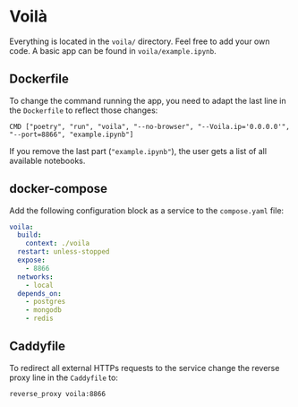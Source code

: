 
# Voilà

Everything is located in the `voila/` directory. Feel free to add your own code. A basic app can be found in `voila/example.ipynb`.

## Dockerfile

To change the command running the app, you need to adapt the last line in the `Dockerfile` to reflect those changes:

```
CMD ["poetry", "run", "voila", "--no-browser", "--Voila.ip='0.0.0.0'", "--port=8866", "example.ipynb"]
```

If you remove the last part (`"example.ipynb"`), the user gets a list of all available notebooks.

## docker-compose

Add the following configuration block as a service to the `compose.yaml` file:

```yaml
voila:
  build:
    context: ./voila
  restart: unless-stopped
  expose:
    - 8866
  networks:
    - local
  depends_on:
    - postgres
    - mongodb
    - redis
```

## Caddyfile

To redirect all external HTTPs requests to the service change the reverse proxy line in the `Caddyfile` to:

```
reverse_proxy voila:8866
```
